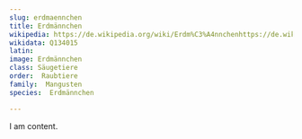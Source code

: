 ```yaml
---
slug: erdmaennchen
title: Erdmännchen
wikipedia: https://de.wikipedia.org/wiki/Erdm%C3%A4nnchenhttps://de.wikipedia.org/wiki/Erdm%C3%A4nnchen
wikidata: Q134015
latin:
image: Erdmännchen
class: Säugetiere
order:  Raubtiere
family:  Mangusten
species:  Erdmännchen

---
```


I am content.
